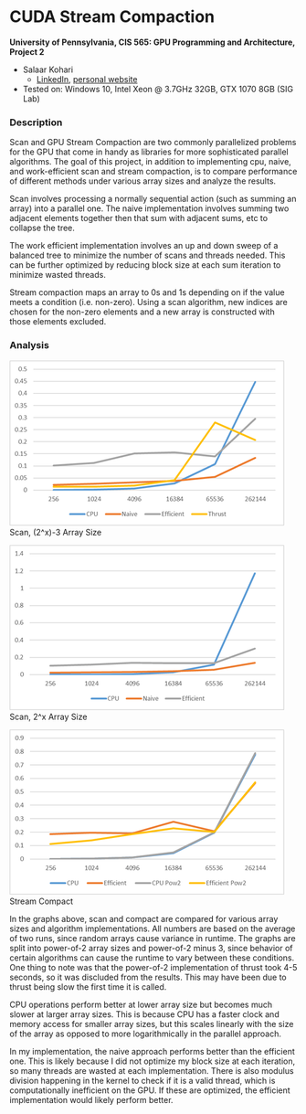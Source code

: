 CUDA Stream Compaction
======================

**University of Pennsylvania, CIS 565: GPU Programming and Architecture, Project 2**

* Salaar Kohari
  * [LinkedIn](https://www.linkedin.com/in/salaarkohari), [personal website](http://salaar.kohari.com)
* Tested on: Windows 10, Intel Xeon @ 3.7GHz 32GB, GTX 1070 8GB (SIG Lab)

### Description
Scan and GPU Stream Compaction are two commonly parallelized problems for the GPU that come in handy as libraries for more sophisticated parallel algorithms. The goal of this project, in addition to implementing cpu, naive, and work-efficient scan and stream compaction, is to compare performance of different methods under various array sizes and analyze the results.

Scan involves processing a normally sequential action (such as summing an array) into a parallel one. The naive implementation involves summing two adjacent elements together then that sum with adjacent sums, etc to collapse the tree.

The work efficient implementation involves an up and down sweep of a balanced tree to minimize the number of scans and threads needed. This can be further optimized by reducing block size at each sum iteration to minimize wasted threads.

Stream compaction maps an array to 0s and 1s depending on if the value meets a condition (i.e. non-zero). Using a scan algorithm, new indices are chosen for the non-zero elements and a new array is constructed with those elements excluded.

### Analysis

![Scan, (2^x)-3 Array Size](img/scan.png)
Scan, (2^x)-3 Array Size

![Scan, 2^x Array Size](img/scan2.png)
Scan, 2^x Array Size

![Stream Compact](img/compact.png)
Stream Compact

In the graphs above, scan and compact are compared for various array sizes and algorithm implementations. All numbers are based on the average of two runs, since random arrays cause variance in runtime. The graphs are split into power-of-2 array sizes and power-of-2 minus 3, since behavior of certain algorithms can cause the runtime to vary between these conditions. One thing to note was that the power-of-2 implementation of thrust took 4-5 seconds, so it was discluded from the results. This may have been due to thrust being slow the first time it is called.

CPU operations perform better at lower array size but becomes much slower at larger array sizes. This is because CPU has a faster clock and memory access for smaller array sizes, but this scales linearly with the size of the array as opposed to more logarithmically in the parallel approach.

In my implementation, the naive approach performs better than the efficient one. This is likely because I did not optimize my block size at each iteration, so many threads are wasted at each implementation. There is also modulus division happening in the kernel to check if it is a valid thread, which is computationally inefficient on the GPU. If these are optimized, the efficient implementation would likely perform better.
